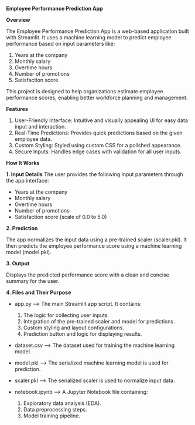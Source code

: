 **Employee Performance Prediction App**

**Overview**

The Employee Performance Prediction App is a web-based application built with Streamlit. It uses a machine learning model to predict employee performance based on input parameters like:

1. Years at the company
2. Monthly salary
3. Overtime hours
4. Number of promotions
5. Satisfaction score
   
This project is designed to help organizations estimate employee performance scores, enabling better workforce planning and management.

**Features**

1. User-Friendly Interface: Intuitive and visually appealing UI for easy data input and interaction.
2. Real-Time Predictions: Provides quick predictions based on the given employee data.
3. Custom Styling: Styled using custom CSS for a polished appearance.
4. Secure Inputs: Handles edge cases with validation for all user inputs.

**How It Works**

**1. Input Details**
The user provides the following input parameters through the app interface:

* Years at the company
* Monthly salary
* Overtime hours
* Number of promotions
* Satisfaction score (scale of 0.0 to 5.0)
  
**2. Prediction**

The app normalizes the input data using a pre-trained scaler (scaler.pkl).
It then predicts the employee performance score using a machine learning model (model.pkl).

**3. Output**

Displays the predicted performance score with a clean and concise summary for the user.

**4. Files and Their Purpose**

* app.py -->
The main Streamlit app script. It contains:
  1. The logic for collecting user inputs.
  2. Integration of the pre-trained scaler and model for predictions.
  3. Custom styling and layout configurations.
  4. Prediction button and logic for displaying results.
   
* dataset.csv -->
The dataset used for training the machine learning model.

* model.pkl -->
The serialized machine learning model is used for prediction.

* scaler.pkl -->
The serialized scaler is used to normalize input data.

* notebook.ipynb -->
A Jupyter Notebook file containing:
  1. Exploratory data analysis (EDA).
  2. Data preprocessing steps.
  3. Model training pipeline.
